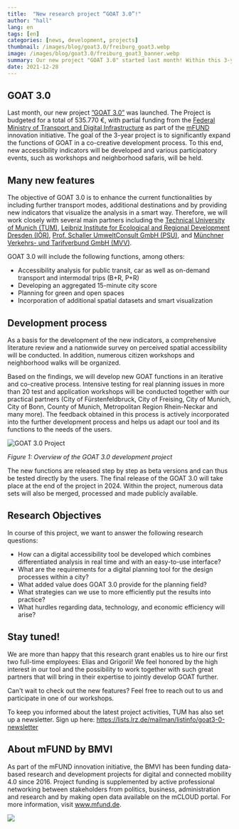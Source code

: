 ```yaml
---
title:  "New research project “GOAT 3.0”!"
author: "hall"
lang: en
tags: [en]
categories: [news, development, projects]
thumbnail: /images/blog/goat3.0/freiburg_goat3.webp
image: /images/blog/goat3.0/freiburg_goat3_banner.webp
summary: Our new project "GOAT 3.0" started last month! Within this 3-year project, GOAT functions will be significantly expanded in a co-creative development process.
date: 2021-12-28
---
```

## GOAT 3.0

Last month, our new project [”GOAT 3.0”](https://www.bmvi.de/SharedDocs/DE/Artikel/DG/mfund-projekte/goat-3-0.html) was launched. The Project is budgeted for a total of 535.770 €, with partial funding from the [Federal Ministry of Transport and Digital Infrastructure](https://www.bmvi.de/DE/Home/home.html) as part of the [mFUND](https://www.bmvi.de/EN/Topics/Digital-Matters/mFund/mFund.html) innovation initiative. The goal of the 3-year project is to significantly expand the functions of GOAT in a co-creative development process. To this end, new accessibility indicators will be developed and various participatory events, such as workshops and neighborhood safaris, will be held.

## Many new features

The objective of GOAT 3.0 is to enhance the current functionalities by including further transport modes, additional destinations and by providing new indicators that visualize the analysis in a smart way. Therefore, we will work closely with several main partners including the [Technical University of Munich (TUM)](https://www.mos.ed.tum.de/en/sv/homepage/), [Leibniz Institute for Ecological and Regional Development Dresden (IÖR)](https://www.ioer.de/), [Prof. Schaller UmweltConsult GmbH (PSU)](https://www.psu-schaller.de/), and [Münchner Verkehrs- und Tarifverbund GmbH (MVV)](https://www.mvv-muenchen.de/). 

GOAT 3.0 will include the following functions, among others:  
-	Accessibility analysis for public transit, car as well as on-demand transport and intermodal trips (B+R, P+R) 
-	Developing an aggregated 15-minute city score
-	Planning for green and open spaces 
-   Incorporation of additional spatial datasets and smart visualization

## Development process
 
As a basis for the development of the new indicators, a comprehensive literature review and a nationwide survey on perceived spatial accessibility will be conducted. In addition, numerous citizen workshops and neighborhood walks will be organized. 

Based on the findings, we will develop new GOAT functions in an iterative and co-creative process. Intensive testing for real planning issues in more than 20 test and application workshops will be conducted together with our practical partners (City of Fürstenfeldbruck, City of Freising, City of Munich, City of Bonn, County of Munich, Metropolitan Region Rhein-Neckar and many more). The feedback obtained in this process is actively incorporated into the further development process and helps us adapt our tool and its functions to the needs of the users. 


![GOAT 3.0 Project](/images/blog/goat3.0/goat3.0.webp "GOAT 3.0 project overview")

_Figure 1: Overview of the GOAT 3.0 development project_ 

The new functions are released step by step as beta versions and can thus be tested directly by the users. The final release of the GOAT 3.0 will take place at the end of the project in 2024. Within the project, numerous data sets will also be merged, processed and made publicly available.

## Research Objectives

In course of this project, we want to answer the following research questions: 
-	How can a digital accessibility tool be developed which combines differentiated analysis in real time and with an easy-to-use interface?
-	What are the requirements for a digital planning tool for the design processes within a city?
-	What added value does GOAT 3.0 provide for the planning field?
-	What strategies can we use to more efficiently put the results into practice? 
-   What hurdles regarding data, technology, and economic efficiency will arise?

## Stay tuned!

We are more than happy that this research grant enables us to hire our first two full-time employees: Elias and Grigorii! We feel honored by the high interest in our tool and the possibility to work together with such great partners that will bring in their expertise to jointly develop GOAT further.

Can't wait to check out the new features? Feel free to reach out to us and participate in one of our workshops. 

To keep you informed about the latest project activities, TUM has also set up a newsletter. Sign up here: https://lists.lrz.de/mailman/listinfo/goat3-0-newsletter   

## About mFUND by BMVI

As part of the mFUND innovation initiative, the BMVI has been funding data-based research and development projects for digital and connected mobility 4.0 since 2016. Project funding is supplemented by active professional networking between stakeholders from politics, business, administration and research and by making open data available on the mCLOUD portal. For more information, visit www.mfund.de.

![](/images/blog/goat3.0/mfund_goat3.0.webp)

